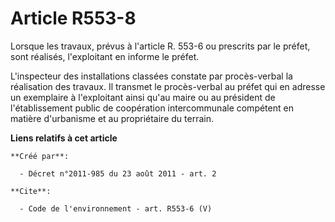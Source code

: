 # Article R553-8

Lorsque les travaux, prévus à l'article R. 553-6 ou prescrits par le préfet, sont réalisés, l'exploitant en informe le
préfet. 

L'inspecteur des installations classées constate par procès-verbal la réalisation des travaux. Il transmet le procès-verbal
au préfet qui en adresse un exemplaire à l'exploitant ainsi qu'au maire ou au président de l'établissement public de
coopération intercommunale compétent en matière d'urbanisme et au propriétaire du terrain.

**Liens relatifs à cet article**

	**Créé par**:

	  - Décret n°2011-985 du 23 août 2011 - art. 2

	**Cite**:

	  - Code de l'environnement - art. R553-6 (V)
